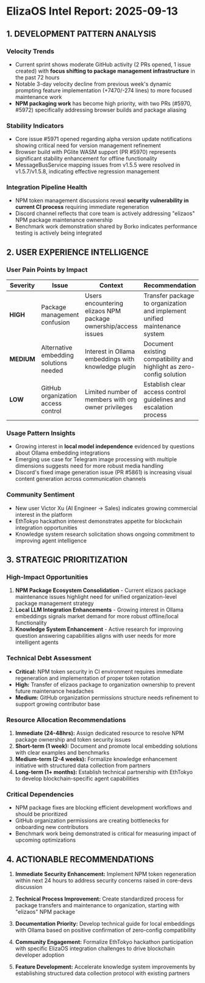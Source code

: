 # ElizaOS Intel Report: 2025-09-13

## 1. DEVELOPMENT PATTERN ANALYSIS

### Velocity Trends
- Current sprint shows moderate GitHub activity (2 PRs opened, 1 issue created) with **focus shifting to package management infrastructure** in the past 72 hours
- Notable 3-day velocity decline from previous week's dynamic prompting feature implementation (+7470/-274 lines) to more focused maintenance work
- **NPM packaging work** has become high priority, with two PRs (#5970, #5972) specifically addressing browser builds and package aliasing

### Stability Indicators
- Core issue #5971 opened regarding alpha version update notifications showing critical need for version management refinement
- Browser build with PGlite WASM support (PR #5970) represents significant stability enhancement for offline functionality
- MessageBusService mapping issues from v1.5.5 were resolved in v1.5.7/v1.5.8, indicating effective regression management

### Integration Pipeline Health
- NPM token management discussions reveal **security vulnerability in current CI process** requiring immediate regeneration
- Discord channel reflects that core team is actively addressing "elizaos" NPM package maintenance ownership
- Benchmark work demonstration shared by Borko indicates performance testing is actively being integrated

## 2. USER EXPERIENCE INTELLIGENCE

### User Pain Points by Impact
| Severity | Issue | Context | Recommendation |
|----------|-------|---------|----------------|
| **HIGH** | Package management confusion | Users encountering elizaos NPM package ownership/access issues | Transfer package to organization and implement unified maintenance system |
| **MEDIUM** | Alternative embedding solutions needed | Interest in Ollama embeddings with knowledge plugin | Document existing compatibility and highlight as zero-config solution |
| **LOW** | GitHub organization access control | Limited number of members with org owner privileges | Establish clear access control guidelines and escalation process |

### Usage Pattern Insights
- Growing interest in **local model independence** evidenced by questions about Ollama embedding integrations
- Emerging use case for Telegram image processing with multiple dimensions suggests need for more robust media handling
- Discord's fixed image generation issue (PR #5861) is increasing visual content generation across communication channels

### Community Sentiment
- New user Victor Xu (AI Engineer → Sales) indicates growing commercial interest in the platform
- EthTokyo hackathon interest demonstrates appetite for blockchain integration opportunities
- Knowledge system research solicitation shows ongoing commitment to improving agent intelligence

## 3. STRATEGIC PRIORITIZATION

### High-Impact Opportunities
1. **NPM Package Ecosystem Consolidation** - Current elizaos package maintenance issues highlight need for unified organization-level package management strategy
2. **Local LLM Integration Enhancements** - Growing interest in Ollama embeddings signals market demand for more robust offline/local functionality
3. **Knowledge System Enhancement** - Active research for improving question answering capabilities aligns with user needs for more intelligent agents

### Technical Debt Assessment
- **Critical:** NPM token security in CI environment requires immediate regeneration and implementation of proper token rotation
- **High:** Transfer of elizaos package to organization ownership to prevent future maintenance headaches
- **Medium:** GitHub organization permissions structure needs refinement to support growing contributor base

### Resource Allocation Recommendations
1. **Immediate (24-48hrs):** Assign dedicated resource to resolve NPM package ownership and token security issues
2. **Short-term (1 week):** Document and promote local embedding solutions with clear examples and benchmarks
3. **Medium-term (2-4 weeks):** Formalize knowledge enhancement initiative with structured data collection from partners
4. **Long-term (1+ months):** Establish technical partnership with EthTokyo to develop blockchain-specific agent capabilities

### Critical Dependencies
- NPM package fixes are blocking efficient development workflows and should be prioritized
- GitHub organization permissions are creating bottlenecks for onboarding new contributors
- Benchmark work being demonstrated is critical for measuring impact of upcoming optimizations

## 4. ACTIONABLE RECOMMENDATIONS

1. **Immediate Security Enhancement:** Implement NPM token regeneration within next 24 hours to address security concerns raised in core-devs discussion
   
2. **Technical Process Improvement:** Create standardized process for package transfers and maintenance to organization, starting with "elizaos" NPM package
   
3. **Documentation Priority:** Develop technical guide for local embeddings with Ollama based on positive confirmation of zero-config compatibility
   
4. **Community Engagement:** Formalize EthTokyo hackathon participation with specific ElizaOS integration challenges to drive blockchain developer adoption
   
5. **Feature Development:** Accelerate knowledge system improvements by establishing structured data collection protocol with existing partners